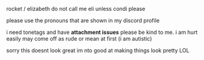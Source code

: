  rocket / elizabeth
 do not call me eli unless condi please

 please use the pronouns that are shown in my discord profile
 
 i need tonetags and have **attachment issues**
 please be kind to me. i am hurt easily
 may come off as rude or mean at first (i am autistic)

 sorry this doesnt look great im nto good at making things look pretty LOL
